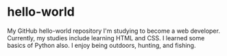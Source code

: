 # hello-world
My GitHub hello-world repository
I'm studying to become a web developer. Currently, my studies include learning HTML and CSS. I learned some basics of Python also. I enjoy being outdoors, hunting, and fishing. 
